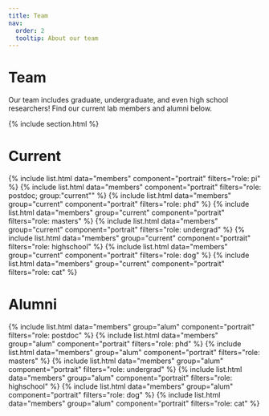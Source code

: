 ```yaml
---
title: Team
nav:
  order: 2
  tooltip: About our team
---
```


# <i class="fas fa-users"></i>Team

Our team includes graduate, undergraduate, and even high school researchers! Find our current lab members and alumni below.

{% include section.html %}

# Current

{%
  include list.html
  data="members"
  component="portrait"
  filters="role: pi"
%}
{%
  include list.html
  data="members"
  component="portrait"
  filters="role: postdoc; group:"current""
%}
{%
  include list.html
  data="members"
  group="current"
  component="portrait"
  filters="role: phd"
%}
{%
  include list.html
  data="members"
  group="current"
  component="portrait"
  filters="role: masters"
%}
{%
  include list.html
  data="members"
  group="current"
  component="portrait"
  filters="role: undergrad"
%}
{%
  include list.html
  data="members"
  group="current"
  component="portrait"
  filters="role: highschool"
%}
{%
  include list.html
  data="members"
  group="current"
  component="portrait"
  filters="role: dog"
%}
{%
  include list.html
  data="members"
  group="current"
  component="portrait"
  filters="role: cat"
%}

# Alumni

{%
  include list.html
  data="members"
  group="alum"
  component="portrait"
  filters="role: postdoc"
%}
{%
  include list.html
  data="members"
  group="alum"
  component="portrait"
  filters="role: phd"
%}
{%
  include list.html
  data="members"
  group="alum"
  component="portrait"
  filters="role: masters"
%}
{%
  include list.html
  data="members"
  group="alum"
  component="portrait"
  filters="role: undergrad"
%}
{%
  include list.html
  data="members"
  group="alum"
  component="portrait"
  filters="role: highschool"
%}
{%
  include list.html
  data="members"
  group="alum"
  component="portrait"
  filters="role: dog"
%}
{%
  include list.html
  data="members"
  group="alum"
  component="portrait"
  filters="role: cat"
%}
